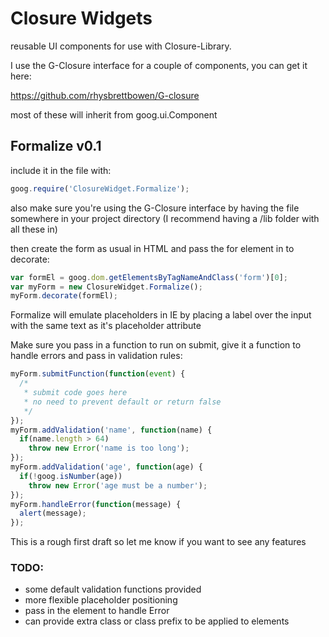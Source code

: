 # Closure Widgets #

reusable UI components for use with Closure-Library.

I use the G-Closure interface for a couple of components, you can get it here:

https://github.com/rhysbrettbowen/G-closure

most of these will inherit from goog.ui.Component

## Formalize v0.1 ##

include it in the file with:

```javascript
goog.require('ClosureWidget.Formalize');
```

also make sure you're using the G-Closure interface by having the file somewhere in your project directory (I recommend having a /lib folder with all these in)

then create the form as usual in HTML and pass the for element in to decorate:

```javascript
var formEl = goog.dom.getElementsByTagNameAndClass('form')[0];
var myForm = new ClosureWidget.Formalize();
myForm.decorate(formEl);
```

Formalize will emulate placeholders in IE by placing a label over the input with the same text as it's placeholder attribute

Make sure you pass in a function to run on submit, give it a function to handle errors and pass in validation rules:

```javascript
myForm.submitFunction(function(event) {
  /*
   * submit code goes here
   * no need to prevent default or return false
   */
});
myForm.addValidation('name', function(name) {
  if(name.length > 64)
    throw new Error('name is too long');
});
myForm.addValidation('age', function(age) {
  if(!goog.isNumber(age))
    throw new Error('age must be a number');
});
myForm.handleError(function(message) {
  alert(message);
});
```

This is a rough first draft so let me know if you want to see any features

### TODO: ###

- some default validation functions provided
- more flexible placeholder positioning
- pass in the element to handle Error
- can provide extra class or class prefix to be applied to elements

